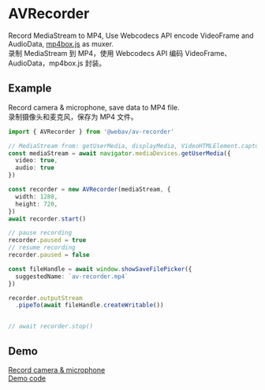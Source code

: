 # AVRecorder

Record MediaStream to MP4, Use Webcodecs API encode VideoFrame and AudioData, [mp4box.js](https://github.com/gpac/mp4box.js) as muxer.  
录制 MediaStream 到 MP4，使用 Webcodecs API 编码 VideoFrame、AudioData，mp4box.js 封装。  

## Example
Record camera & microphone, save data to MP4 file.  
录制摄像头和麦克风，保存为 MP4 文件。  

```ts
import { AVRecorder } from '@webav/av-recorder'

// MediaStream from: getUserMedia, displayMedia, VideoHTMLElement.captureStream, VideoCanvasElement.captureStream, AVCanvas.captureStream etc...
const mediaStream = await navigator.mediaDevices.getUserMedia({
  video: true,
  audio: true
})

const recorder = new AVRecorder(mediaStream, {
  width: 1280,
  height: 720,
})
await recorder.start()

// pause recording
recorder.paused = true
// resume recording
recorder.paused = false

const fileHandle = await window.showSaveFilePicker({
  suggestedName: `av-recorder.mp4`
})

recorder.outputStream
  .pipeTo(await fileHandle.createWritable())


// await recorder.stop()
```

## Demo
[Record camera & microphone](https://hughfenghen.github.io/WebAV/demo/record-usermedia.html)  
[Demo code](./demo/record-usermedia.ts)  